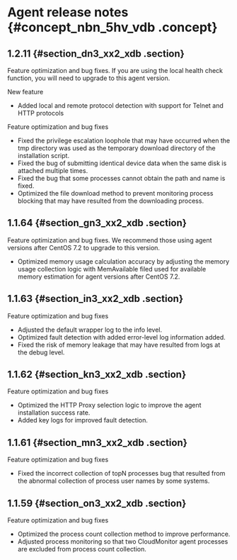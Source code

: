 # Agent release notes {#concept_nbn_5hv_vdb .concept}

## 1.2.11 {#section_dn3_xx2_xdb .section}

Feature optimization and bug fixes. If you are using the local health check function, you will need to upgrade to this agent version.

New feature

-   Added local and remote protocol detection with support for Telnet and HTTP protocols

Feature optimization and bug fixes

-   Fixed the privilege escalation loophole that may have occurred when the tmp directory was used as the temporary download directory of the installation script.
-   Fixed the bug of submitting identical device data when the same disk is attached multiple times.
-   Fixed the bug that some processes cannot obtain the path and name is fixed.
-   Optimized the file download method to prevent monitoring process blocking that may have resulted from the downloading process.

## 1.1.64 {#section_gn3_xx2_xdb .section}

Feature optimization and bug fixes. We recommend those using agent versions after CentOS 7.2 to upgrade to this version.

-   Optimized memory usage calculation accuracy by adjusting the memory usage collection logic with MemAvailable filed used for available memory estimation for agent versions after CentOS 7.2.

## 1.1.63 {#section_in3_xx2_xdb .section}

Feature optimization and bug fixes

-   Adjusted the default wrapper log to the info level.
-   Optimized fault detection with added error-level log information added.
-   Fixed the risk of memory leakage that may have resulted from logs at the debug level.

## 1.1.62 {#section_kn3_xx2_xdb .section}

Feature optimization and bug fixes

-   Optimized the HTTP Proxy selection logic to improve the agent installation success rate.
-   Added key logs for improved fault detection.

## 1.1.61 {#section_mn3_xx2_xdb .section}

Feature optimization and bug fixes

-   Fixed the incorrect collection of topN processes bug that resulted from the abnormal collection of process user names by some systems.

## 1.1.59 {#section_on3_xx2_xdb .section}

Feature optimization and bug fixes

-   Optimized the process count collection method to improve performance.
-   Adjusted process monitoring so that two CloudMonitor agent processes are excluded from process count collection.

